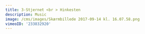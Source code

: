 ```yaml
---
title: 3-Stjernet <br > Hinkesten
description: Music
image: /cms/images/Skærmbillede 2017-09-14 kl. 16.07.58.png
vimeoID: '233832920'
---
```


